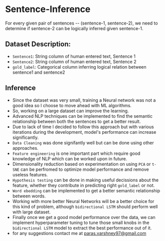 # Sentence-Inference
For every given pair of sentences -- (sentence-1, sentence-2), we need to determine if sentence-2 can be logically inferred given sentence-1.

## Dataset Description:
* `Sentence1`: String column of human entered text, Sentence 1
* `Sentence2`: String column of human entered text, Sentence 2
* `gold_label`: Categorical column inferring logical relation between sentence1 and sentence2

## Inference
* Since the dataset was very small, training a Neural network was not a good idea so I choose to move ahead with ML algorithms. 
* So, working on a large dataset can improve the learning.
* Advanced NLP techniques can be implemented to find the semantic relationship between both the sentences to get a better result.
* Due to lack of time I decided to follow this approach but with various iterations during the development, model's performance can increase significantly.
* `Data Cleaning` was done signifantly well but can be done using other approaches.
* `Feature engineering` is one important part which require good knowledge of NLP which can be worked upon in future.
* Dimensionality reduction based on experimentation on using `PCA` or `t-SNE` can be perfromed to optimize model performance and remove useless features.
* `Hypothesis testing` can be done in making useful decissions about the feature, whether they contribute in predicting right `gold_label` or not.
* `Word ebedding` can be implemented to get a better semantic relationship between words.
* Working with more better Neural Networks will be a better choice for this kind of problem, although `bidirectional LSTM` should perform well with large dataset.
* Finally once we get a good model performance over the data, we can implement hyperparameter tuning to tune those small knobs in the `bidirectional LSTM` model to extract the best performance out of it.
* for any suggestions contact me at [paras.varshney97@gmail.com](paras.varshney97@gmail.com)
